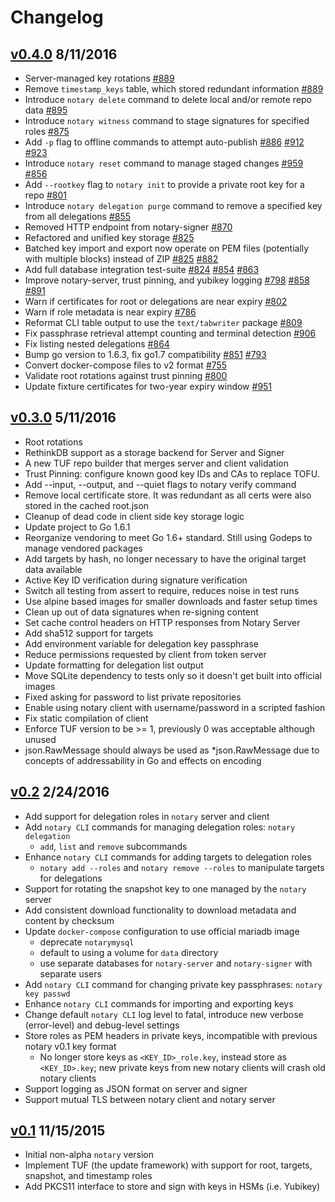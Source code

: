 # Changelog

## [v0.4.0](https://github.com/docker/notary/releases/tag/v0.4.0) 8/11/2016
+ Server-managed key rotations [#889](https://github.com/docker/notary/pull/889)
+ Remove `timestamp_keys` table, which stored redundant information [#889](https://github.com/docker/notary/pull/889)
+ Introduce `notary delete` command to delete local and/or remote repo data [#895](https://github.com/docker/notary/pull/895)
+ Introduce `notary witness` command to stage signatures for specified roles [#875](https://github.com/docker/notary/pull/875)
+ Add `-p` flag to offline commands to attempt auto-publish [#886](https://github.com/docker/notary/pull/886) [#912](https://github.com/docker/notary/pull/912) [#923](https://github.com/docker/notary/pull/923)
+ Introduce `notary reset` command to manage staged changes [#959](https://github.com/docker/notary/pull/959) [#856](https://github.com/docker/notary/pull/856)
+ Add `--rootkey` flag to `notary init` to provide a private root key for a repo [#801](https://github.com/docker/notary/pull/801)
+ Introduce `notary delegation purge` command to remove a specified key from all delegations [#855](https://github.com/docker/notary/pull/855)
+ Removed HTTP endpoint from notary-signer [#870](https://github.com/docker/notary/pull/870)
+ Refactored and unified key storage [#825](https://github.com/docker/notary/pull/825)
+ Batched key import and export now operate on PEM files (potentially with multiple blocks) instead of ZIP [#825](https://github.com/docker/notary/pull/825) [#882](https://github.com/docker/notary/pull/882)
+ Add full database integration test-suite [#824](https://github.com/docker/notary/pull/824) [#854](https://github.com/docker/notary/pull/854) [#863](https://github.com/docker/notary/pull/863)
+ Improve notary-server, trust pinning, and yubikey logging [#798](https://github.com/docker/notary/pull/798) [#858](https://github.com/docker/notary/pull/858) [#891](https://github.com/docker/notary/pull/891)
+ Warn if certificates for root or delegations are near expiry [#802](https://github.com/docker/notary/pull/802)
+ Warn if role metadata is near expiry [#786](https://github.com/docker/notary/pull/786)
+ Reformat CLI table output to use the `text/tabwriter` package [#809](https://github.com/docker/notary/pull/809)
+ Fix passphrase retrieval attempt counting and terminal detection [#906](https://github.com/docker/notary/pull/906)
+ Fix listing nested delegations [#864](https://github.com/docker/notary/pull/864)
+ Bump go version to 1.6.3, fix go1.7 compatibility [#851](https://github.com/docker/notary/pull/851) [#793](https://github.com/docker/notary/pull/793)
+ Convert docker-compose files to v2 format [#755](https://github.com/docker/notary/pull/755)
+ Validate root rotations against trust pinning [#800](https://github.com/docker/notary/pull/800)
+ Update fixture certificates for two-year expiry window [#951](https://github.com/docker/notary/pull/951)

## [v0.3.0](https://github.com/docker/notary/releases/tag/v0.3.0) 5/11/2016
+ Root rotations
+ RethinkDB support as a storage backend for Server and Signer
+ A new TUF repo builder that merges server and client validation
+ Trust Pinning: configure known good key IDs and CAs to replace TOFU.
+ Add --input, --output, and --quiet flags to notary verify command
+ Remove local certificate store. It was redundant as all certs were also stored in the cached root.json
+ Cleanup of dead code in client side key storage logic
+ Update project to Go 1.6.1
+ Reorganize vendoring to meet Go 1.6+ standard. Still using Godeps to manage vendored packages
+ Add targets by hash, no longer necessary to have the original target data available
+ Active Key ID verification during signature verification
+ Switch all testing from assert to require, reduces noise in test runs
+ Use alpine based images for smaller downloads and faster setup times
+ Clean up out of data signatures when re-signing content
+ Set cache control headers on HTTP responses from Notary Server
+ Add sha512 support for targets
+ Add environment variable for delegation key passphrase
+ Reduce permissions requested by client from token server
+ Update formatting for delegation list output
+ Move SQLite dependency to tests only so it doesn't get built into official images
+ Fixed asking for password to list private repositories
+ Enable using notary client with username/password in a scripted fashion
+ Fix static compilation of client
+ Enforce TUF version to be >= 1, previously 0 was acceptable although unused
+ json.RawMessage should always be used as *json.RawMessage due to concepts of addressability in Go and effects on encoding

## [v0.2](https://github.com/docker/notary/releases/tag/v0.2.0) 2/24/2016
+ Add support for delegation roles in `notary` server and client
+ Add `notary CLI` commands for managing delegation roles: `notary delegation`
    + `add`, `list` and `remove` subcommands
+ Enhance `notary CLI` commands for adding targets to delegation roles
    + `notary add --roles` and `notary remove --roles` to manipulate targets for delegations
+ Support for rotating the snapshot key to one managed by the `notary` server
+ Add consistent download functionality to download metadata and content by checksum
+ Update `docker-compose` configuration to use official mariadb image
    + deprecate `notarymysql`
    + default to using a volume for `data` directory
    + use separate databases for `notary-server` and `notary-signer` with separate users
+ Add `notary CLI` command for changing private key passphrases: `notary key passwd`
+ Enhance `notary CLI` commands for importing and exporting keys
+ Change default `notary CLI` log level to fatal, introduce new verbose (error-level) and debug-level settings
+ Store roles as PEM headers in private keys, incompatible with previous notary v0.1 key format
    + No longer store keys as `<KEY_ID>_role.key`, instead store as `<KEY_ID>.key`; new private keys from new notary clients will crash old notary clients
+ Support logging as JSON format on server and signer
+ Support mutual TLS between notary client and notary server

## [v0.1](https://github.com/docker/notary/releases/tag/v0.1) 11/15/2015
+ Initial non-alpha `notary` version
+ Implement TUF (the update framework) with support for root, targets, snapshot, and timestamp roles
+ Add PKCS11 interface to store and sign with keys in HSMs (i.e. Yubikey)
